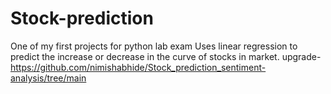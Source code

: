 # Stock-prediction
One of my first projects for python lab exam
Uses linear regression to predict the increase or decrease in the curve of stocks in market.
upgrade-https://github.com/nimishabhide/Stock_prediction_sentiment-analysis/tree/main
